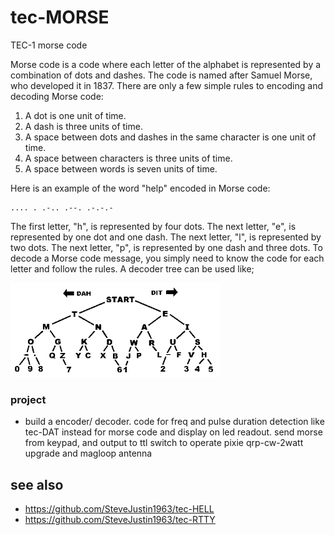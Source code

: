 # tec-MORSE
TEC-1 morse code 


Morse code is a code where each letter of the alphabet is represented by a combination of dots and dashes. The code is named after Samuel Morse, who developed it in 1837. There are only a few simple rules to encoding and decoding Morse code:

1. A dot is one unit of time.
2. A dash is three units of time.
3. A space between dots and dashes in the same character is one unit of time.
4. A space between characters is three units of time.
5. A space between words is seven units of time.

Here is an example of the word "help" encoded in Morse code:
```
.... . .-.. .--. .-.-.-
```
The first letter, "h", is represented by four dots. The next letter, "e", is represented by one dot and one dash. The next letter, "l", is represented by two dots. The next letter, "p", is represented by one dash and three dots. To decode a Morse code message, you simply need to know the code for each letter and follow the rules.
A decoder tree can be used like;

![](https://github.com/SteveJustin1963/tec-MORSE/blob/master/pics/mortree1.png)



### project
- build a encoder/ decoder. code for freq and pulse duration detection like tec-DAT instead for morse code and display on led readout. send morse from keypad, and output to ttl switch to operate pixie qrp-cw-2watt upgrade and magloop antenna

## see also
* https://github.com/SteveJustin1963/tec-HELL
* https://github.com/SteveJustin1963/tec-RTTY


